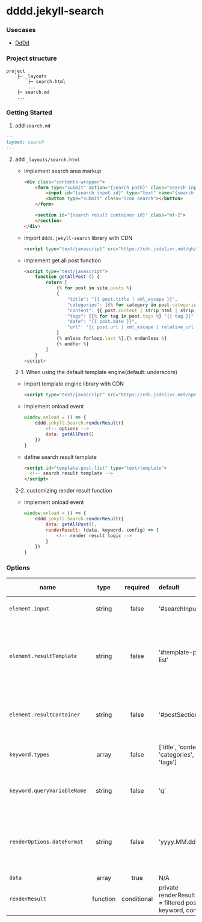 # dddd.jekyll-search

### Usecases
- [DdDd](https://super-dev.xyz/search/?q=jekyll)

### Project structure
```text
project
    ├─ _layouts
        ├─ search.html
        ...
    ├─ search.md 
    ...
```

### Getting Started
1. add `search.md`
  ```markdown
  ---
  layout: search
  ---
  ```

2. add `_layouts/search.html`
    - implement search area markup
        ```html
        <div class="contents-wrapper">
            <form type="submit" action="{search path}" class="search-input-wrapper">
                <input id="{search input id}" type="text" name="{search paramter name}" placeholder="{placeholder}" />
                <button type="submit" class="icon search"></button>
            </form>

            <section id="{search result container id}" class="mt-2">
            </section>
        </div>
        ```
    
    - import `dddd.jekyll-search` library with CDN
        ```html
        <script type="text/javascript" src="https://cdn.jsdelivr.net/gh/mindcloud92/dddd.jekyll-search@af0ec0f5a986666289dfc2b821ac57bce1f42a3a/src/static/js/dddd.jekyll-search.js"></script>
        ```
   
    - implement get all post function
        ```html
        <script type="text/javascript">
            function getAllPost () {
                return [
                    {% for post in site.posts %}
                    {
                        "title": "{{ post.title | xml_escape }}",
                        "categories": [{% for category in post.categories %} "{{ category }}" {% unless forloop.last %},{% endunless %} {% endfor %}],
                        "content": {{ post.content | strip_html | strip_newlines | jsonify }},
                        "tags": [{% for tag in post.tags %} "{{ tag }}" {% unless forloop.last %},{% endunless %} {% endfor %}],
                        "date": "{{ post.date }}",
                        "url": "{{ post.url | xml_escape | relative_url }}"
                    }
                    {% unless forloop.last %},{% endunless %}
                    {% endfor %}
                ]
            }
        <script>
        ```

    
    2-1. When using the default template engine(default: underscore)
    
    - import template engine library with CDN
        ```html
        <script type="text/javascript" src="https://cdn.jsdelivr.net/npm/underscore@1.13.1/underscore-umd-min.js"></script>
        ```

    - implement onload event
        ```javascript
        window.onload = () => {
            dddd.jekyll.Search.renderResult({
                <!-- options -->
                data: getAllPost()
            })
        }
        ```
  
    - define search result template
        ```html
        <script id="template-post-list" type="text/template">
          <!-- search result template -->
        </script>
        ```

    2-2. customizing render result function
    - implement onload event

        ```javascript
        window.onload = () => {
            dddd.jekyll.Search.renderResult({
                data: getAllPost(),
                renderResult: (data, keyword, config) => {
                    <!-- render result logic -->
                }
            })
        }
        ```
        
### Options
| name | type | required | default | supported value | description |
|---|:---:|:---:|:--|:--|:--|
| `element.input` | string | false | '#searchInput' | N/A | search input selector |
| `element.resultTemplate` | string | false | '#template-post-list' | N/A | search result template selector (*applicable only with default template engine*) |
| `element.resultContainer` | string | false | '#postSection' | N/A | search result render target container selector |
| `keyword.types` | array | false | ['title', 'content', 'categories', 'tags'] | title, content, categories, tags | search target property names |
| `keyword.queryVariableName` | string | false | 'q' | N/A | search query string parameter name |
| `renderOptions.dateFormat` | string | false | 'yyyy.MM.dd' | yyyy, yy, MM, dd, E, hh, mm, ss, a/p | search result date format (*applicable only with default template engine*) |
| `data` | array | true | N/A | N/A | all posts |
| `renderResult` | function | conditional | private renderResult(data = filtered post list, keyword, config) | N/A | render search result function |
